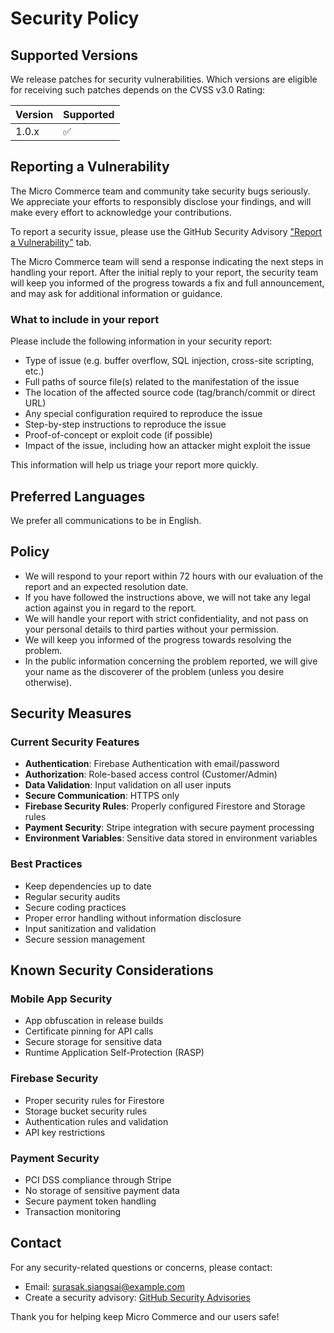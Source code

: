 # Security Policy

## Supported Versions

We release patches for security vulnerabilities. Which versions are eligible for receiving such patches depends on the CVSS v3.0 Rating:

| Version | Supported          |
| ------- | ------------------ |
| 1.0.x   | :white_check_mark: |

## Reporting a Vulnerability

The Micro Commerce team and community take security bugs seriously. We appreciate your efforts to responsibly disclose your findings, and will make every effort to acknowledge your contributions.

To report a security issue, please use the GitHub Security Advisory ["Report a Vulnerability"](https://github.com/SurasakSiangsai02/micro-commerce/security/advisories/new) tab.

The Micro Commerce team will send a response indicating the next steps in handling your report. After the initial reply to your report, the security team will keep you informed of the progress towards a fix and full announcement, and may ask for additional information or guidance.

### What to include in your report

Please include the following information in your security report:

- Type of issue (e.g. buffer overflow, SQL injection, cross-site scripting, etc.)
- Full paths of source file(s) related to the manifestation of the issue
- The location of the affected source code (tag/branch/commit or direct URL)
- Any special configuration required to reproduce the issue
- Step-by-step instructions to reproduce the issue
- Proof-of-concept or exploit code (if possible)
- Impact of the issue, including how an attacker might exploit the issue

This information will help us triage your report more quickly.

## Preferred Languages

We prefer all communications to be in English.

## Policy

- We will respond to your report within 72 hours with our evaluation of the report and an expected resolution date.
- If you have followed the instructions above, we will not take any legal action against you in regard to the report.
- We will handle your report with strict confidentiality, and not pass on your personal details to third parties without your permission.
- We will keep you informed of the progress towards resolving the problem.
- In the public information concerning the problem reported, we will give your name as the discoverer of the problem (unless you desire otherwise).

## Security Measures

### Current Security Features

- **Authentication**: Firebase Authentication with email/password
- **Authorization**: Role-based access control (Customer/Admin)
- **Data Validation**: Input validation on all user inputs
- **Secure Communication**: HTTPS only
- **Firebase Security Rules**: Properly configured Firestore and Storage rules
- **Payment Security**: Stripe integration with secure payment processing
- **Environment Variables**: Sensitive data stored in environment variables

### Best Practices

- Keep dependencies up to date
- Regular security audits
- Secure coding practices
- Proper error handling without information disclosure
- Input sanitization and validation
- Secure session management

## Known Security Considerations

### Mobile App Security

- App obfuscation in release builds
- Certificate pinning for API calls
- Secure storage for sensitive data
- Runtime Application Self-Protection (RASP)

### Firebase Security

- Proper security rules for Firestore
- Storage bucket security rules
- Authentication rules and validation
- API key restrictions

### Payment Security

- PCI DSS compliance through Stripe
- No storage of sensitive payment data
- Secure payment token handling
- Transaction monitoring

## Contact

For any security-related questions or concerns, please contact:

- Email: surasak.siangsai@example.com
- Create a security advisory: [GitHub Security Advisories](https://github.com/SurasakSiangsai02/micro-commerce/security/advisories)

Thank you for helping keep Micro Commerce and our users safe!